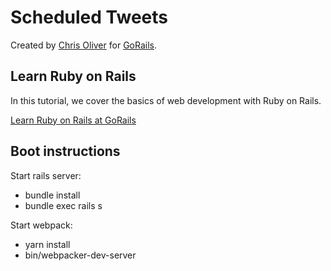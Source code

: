 # Scheduled Tweets

Created by [Chris Oliver](https://github.com/excid3) for [GoRails](https://gorails.com).

## Learn Ruby on Rails

In this tutorial, we cover the basics of web development with Ruby on Rails.

[Learn Ruby on Rails at GoRails](https://gorails.com/start)

## Boot instructions
Start rails server:
* bundle install
* bundle exec rails s

Start webpack:
* yarn install
* bin/webpacker-dev-server
